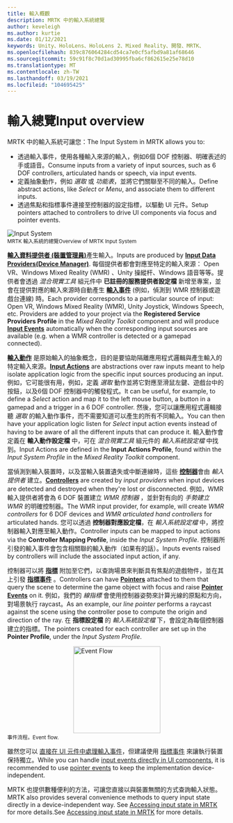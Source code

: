 ```yaml
---
title: 輸入概觀
description: MRTK 中的輸入系統總覽
author: keveleigh
ms.author: kurtie
ms.date: 01/12/2021
keywords: Unity、HoloLens、HoloLens 2、Mixed Reality、開發、MRTK、
ms.openlocfilehash: 839c876064284cd54ca7e0cf5afbd9a81af68646
ms.sourcegitcommit: 59c91f8c70d1ad30995fba6cf862615e25e78d10
ms.translationtype: MT
ms.contentlocale: zh-TW
ms.lasthandoff: 03/19/2021
ms.locfileid: "104695425"
---
```

# <a name="input-overview"></a><span data-ttu-id="4b9ff-104">輸入總覽</span><span class="sxs-lookup"><span data-stu-id="4b9ff-104">Input overview</span></span>

<span data-ttu-id="4b9ff-105">MRTK 中的輸入系統可讓您：</span><span class="sxs-lookup"><span data-stu-id="4b9ff-105">The Input System in MRTK allows you to:</span></span>

- <span data-ttu-id="4b9ff-106">透過輸入事件，使用各種輸入來源的輸入，例如6個 DOF 控制器、明確表述的手或語音。</span><span class="sxs-lookup"><span data-stu-id="4b9ff-106">Consume inputs from a variety of input sources, such as 6 DOF controllers, articulated hands or speech, via input events.</span></span>
- <span data-ttu-id="4b9ff-107">定義抽象動作，例如 *選取* 或 *功能表*，並將它們關聯至不同的輸入。</span><span class="sxs-lookup"><span data-stu-id="4b9ff-107">Define abstract actions, like *Select* or *Menu*, and associate them to different inputs.</span></span>
- <span data-ttu-id="4b9ff-108">透過焦點和指標事件連接至控制器的設定指標，以驅動 UI 元件。</span><span class="sxs-lookup"><span data-stu-id="4b9ff-108">Setup pointers attached to controllers to drive UI components via focus and pointer events.</span></span>

<img src="../Images/Input/MRTK_InputSystem.png" style="display:block;margin-left:auto;margin-right:auto;" alt="Input System">
<span data-ttu-id="4b9ff-109"><sup>MRTK 輸入系統的總覽</sup></span><span class="sxs-lookup"><span data-stu-id="4b9ff-109"><sup>Overview of MRTK Input System</sup></span></span>

<span data-ttu-id="4b9ff-110">[**輸入資料提供者 (裝置管理員)**](InputProviders.md)產生輸入。</span><span class="sxs-lookup"><span data-stu-id="4b9ff-110">Inputs are produced by [**Input Data Providers(Device Manager)**](InputProviders.md).</span></span> <span data-ttu-id="4b9ff-111">每個提供者都會對應至特定的輸入來源： Open VR、Windows Mixed Reality (WMR) 、Unity 操縱杆、Windows 語音等等。提供者會透過 *混合現實工具* 組元件中 **已註冊的服務提供者設定檔** 新增至專案，並會在提供對應的輸入來源時自動產生 [**輸入事件**](InputEvents.md) (例如，偵測到 WMR 控制器或遊戲台連線) 時。</span><span class="sxs-lookup"><span data-stu-id="4b9ff-111">Each provider corresponds to a particular source of input: Open VR, Windows Mixed Reality (WMR), Unity Joystick, Windows Speech, etc. Providers are added to your project via the **Registered Service Providers Profile** in the *Mixed Reality Toolkit* component and will produce [**Input Events**](InputEvents.md) automatically when the corresponding input sources are available (e.g. when a WMR controller is detected or a gamepad connected).</span></span>

<span data-ttu-id="4b9ff-112">[**輸入動作**](InputActions.md) 是原始輸入的抽象概念，目的是要協助隔離應用程式邏輯與產生輸入的特定輸入來源。</span><span class="sxs-lookup"><span data-stu-id="4b9ff-112">[**Input Actions**](InputActions.md) are abstractions over raw inputs meant to help isolate application logic from the specific input sources producing an input.</span></span> <span data-ttu-id="4b9ff-113">例如，它可能很有用，例如，定義 *選取* 動作並將它對應至滑鼠左鍵、遊戲台中的按鈕，以及6個 DOF 控制器中的觸發程式。</span><span class="sxs-lookup"><span data-stu-id="4b9ff-113">It can be useful, for example, to define a *Select* action and map it to the left mouse button, a button in a gamepad and a trigger in a 6 DOF controller.</span></span> <span data-ttu-id="4b9ff-114">然後，您可以讓應用程式邏輯接聽 *選取* 的輸入動作事件，而不需要知道可以產生的所有不同輸入。</span><span class="sxs-lookup"><span data-stu-id="4b9ff-114">You can then have your application logic listen for *Select* input action events instead of having to be aware of all the different inputs that can produce it.</span></span> <span data-ttu-id="4b9ff-115">輸入動作會定義在 **輸入動作設定檔** 中，可在 *混合現實工具* 組元件的 *輸入系統設定檔* 中找到。</span><span class="sxs-lookup"><span data-stu-id="4b9ff-115">Input Actions are defined in the **Input Actions Profile**, found within the *Input System Profile* in the *Mixed Reality Toolkit* component.</span></span>

<span data-ttu-id="4b9ff-116">當偵測到輸入裝置時，以及當輸入裝置遺失或中斷連線時，這些 [**控制器**](Controllers.md)會由 *輸入提供者* 建立。</span><span class="sxs-lookup"><span data-stu-id="4b9ff-116">[**Controllers**](Controllers.md) are created by *input providers* when input devices are detected and destroyed when they're lost or disconnected.</span></span> <span data-ttu-id="4b9ff-117">例如，WMR 輸入提供者將會為 6 DOF 裝置建立 *WMR 控制器* ，並針對有向的 *手勢建立 WMR* 的明確控制器。</span><span class="sxs-lookup"><span data-stu-id="4b9ff-117">The WMR input provider, for example, will create *WMR controllers* for 6 DOF devices and *WMR articulated hand controllers* for articulated hands.</span></span> <span data-ttu-id="4b9ff-118">您可以透過 **控制器對應設定檔**，在 *輸入系統設定檔* 中，將控制器輸入對應至輸入動作。</span><span class="sxs-lookup"><span data-stu-id="4b9ff-118">Controller inputs can be mapped to input actions via the **Controller Mapping Profile**, inside the *Input System Profile*.</span></span> <span data-ttu-id="4b9ff-119">控制器所引發的輸入事件會包含相關聯的輸入動作（如果有的話）。</span><span class="sxs-lookup"><span data-stu-id="4b9ff-119">Inputs events raised by controllers will include the associated input action, if any.</span></span>

<span data-ttu-id="4b9ff-120">控制器可以將 [**指標**](Pointers.md) 附加至它們，以查詢場景來判斷具有焦點的遊戲物件，並在其上引發 [**指標事件**](Pointers.md#pointer-event-interfaces) 。</span><span class="sxs-lookup"><span data-stu-id="4b9ff-120">Controllers can have [**Pointers**](Pointers.md) attached to them that query the scene to determine the game object with focus and raise [**Pointer Events**](Pointers.md#pointer-event-interfaces) on it.</span></span> <span data-ttu-id="4b9ff-121">例如，我們的 *線指標* 會使用控制器姿勢來計算光線的原點和方向，對場景執行 raycast。</span><span class="sxs-lookup"><span data-stu-id="4b9ff-121">As an example, our *line pointer* performs a raycast against the scene using the controller pose to compute the origin and direction of the ray.</span></span> <span data-ttu-id="4b9ff-122">在 **指標設定檔** 的 *輸入系統設定檔* 下，會設定為每個控制器建立的指標。</span><span class="sxs-lookup"><span data-stu-id="4b9ff-122">The pointers created for each controller are set up in the **Pointer Profile**, under the *Input System Profile*.</span></span>

<img src="../Images/Input/MRTK_Input_EventFlow.png" width="200px" style="display:block;margin-left:auto;margin-right:auto;" alt="Event Flow">
<span data-ttu-id="4b9ff-123"><sup>事件流程。</sup></span><span class="sxs-lookup"><span data-stu-id="4b9ff-123"><sup>Event flow.</sup></span></span>

<span data-ttu-id="4b9ff-124">雖然您可以 [直接在 UI 元件中處理輸入事件](InputEvents.md)，但建議使用 [指標事件](pointers.md#pointer-event-interfaces) 來讓執行裝置保持獨立。</span><span class="sxs-lookup"><span data-stu-id="4b9ff-124">While you can handle [input events directly in UI components](InputEvents.md), it is recommended to use [pointer events](pointers.md#pointer-event-interfaces) to keep the implementation device-independent.</span></span>

<span data-ttu-id="4b9ff-125">MRTK 也提供數種便利的方法，可讓您直接以與裝置無關的方式查詢輸入狀態。</span><span class="sxs-lookup"><span data-stu-id="4b9ff-125">MRTK also provides several convenience methods to query input state directly in a device-independent way.</span></span> <span data-ttu-id="4b9ff-126">See [Accessing input state in MRTK](InputState.md) for more details.</span><span class="sxs-lookup"><span data-stu-id="4b9ff-126">See [Accessing input state in MRTK](InputState.md) for more details.</span></span>
